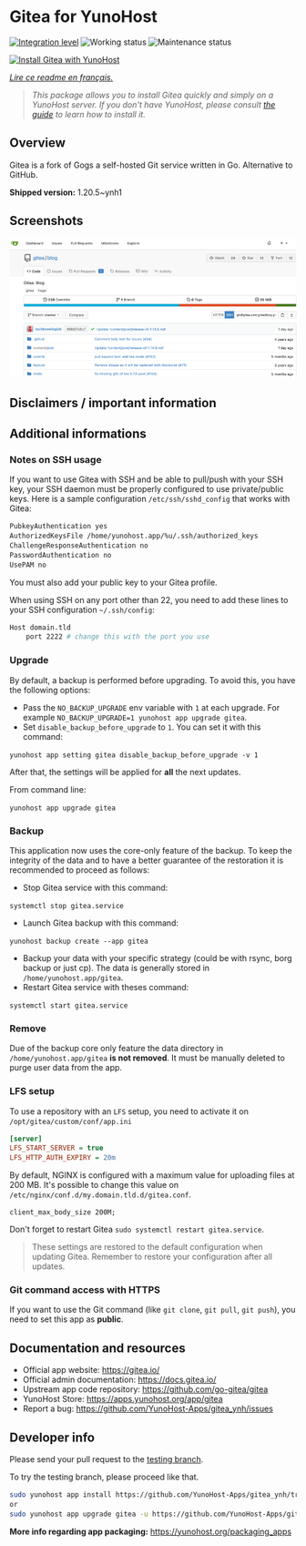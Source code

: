 <!--
N.B.: This README was automatically generated by https://github.com/YunoHost/apps/tree/master/tools/README-generator
It shall NOT be edited by hand.
-->

# Gitea for YunoHost

[![Integration level](https://dash.yunohost.org/integration/gitea.svg)](https://dash.yunohost.org/appci/app/gitea) ![Working status](https://ci-apps.yunohost.org/ci/badges/gitea.status.svg) ![Maintenance status](https://ci-apps.yunohost.org/ci/badges/gitea.maintain.svg)

[![Install Gitea with YunoHost](https://install-app.yunohost.org/install-with-yunohost.svg)](https://install-app.yunohost.org/?app=gitea)

*[Lire ce readme en français.](./README_fr.md)*

> *This package allows you to install Gitea quickly and simply on a YunoHost server.
If you don't have YunoHost, please consult [the guide](https://yunohost.org/#/install) to learn how to install it.*

## Overview

Gitea is a fork of Gogs a self-hosted Git service written in Go. Alternative to GitHub.


**Shipped version:** 1.20.5~ynh1

## Screenshots

![Screenshot of Gitea](./doc/screenshots/screenshot.png)

## Disclaimers / important information

## Additional informations

### Notes on SSH usage

If you want to use Gitea with SSH and be able to pull/push with your SSH key, your SSH daemon must be properly configured to use private/public keys. Here is a sample configuration `/etc/ssh/sshd_config` that works with Gitea:

```bash
PubkeyAuthentication yes
AuthorizedKeysFile /home/yunohost.app/%u/.ssh/authorized_keys
ChallengeResponseAuthentication no
PasswordAuthentication no
UsePAM no
```

You must also add your public key to your Gitea profile.

When using SSH on any port other than 22, you need to add these lines to your SSH configuration `~/.ssh/config`:

```bash
Host domain.tld
    port 2222 # change this with the port you use
```

### Upgrade

By default, a backup is performed before upgrading. To avoid this, you have the following options:
- Pass the `NO_BACKUP_UPGRADE` env variable with `1` at each upgrade. For example `NO_BACKUP_UPGRADE=1 yunohost app upgrade gitea`.
- Set `disable_backup_before_upgrade` to `1`. You can set it with this command:

`yunohost app setting gitea disable_backup_before_upgrade -v 1`

After that, the settings will be applied for **all** the next updates.

From command line:

`yunohost app upgrade gitea`

### Backup

This application now uses the core-only feature of the backup. To keep the integrity of the data and to have a better guarantee of the restoration it is recommended to proceed as follows:

- Stop Gitea service with this command:

`systemctl stop gitea.service`

- Launch Gitea backup with this command:

`yunohost backup create --app gitea`

- Backup your data with your specific strategy (could be with rsync, borg backup or just cp). The data is generally stored in `/home/yunohost.app/gitea`.
- Restart Gitea service with theses command:

`systemctl start gitea.service`

### Remove

Due of the backup core only feature the data directory in `/home/yunohost.app/gitea` **is not removed**. It must be manually deleted to purge user data from the app.

### LFS setup
To use a repository with an `LFS` setup, you need to activate it on `/opt/gitea/custom/conf/app.ini`

```ini
[server]
LFS_START_SERVER = true
LFS_HTTP_AUTH_EXPIRY = 20m
```
By default, NGINX is configured with a maximum value for uploading files at 200 MB. It's possible to change this value on `/etc/nginx/conf.d/my.domain.tld.d/gitea.conf`.
```
client_max_body_size 200M;
```
Don't forget to restart Gitea `sudo systemctl restart gitea.service`.

> These settings are restored to the default configuration when updating Gitea. Remember to restore your configuration after all updates.

### Git command access with HTTPS

If you want to use the Git command (like `git clone`, `git pull`, `git push`), you need to set this app as **public**.

## Documentation and resources

* Official app website: <https://gitea.io/>
* Official admin documentation: <https://docs.gitea.io/>
* Upstream app code repository: <https://github.com/go-gitea/gitea>
* YunoHost Store: <https://apps.yunohost.org/app/gitea>
* Report a bug: <https://github.com/YunoHost-Apps/gitea_ynh/issues>

## Developer info

Please send your pull request to the [testing branch](https://github.com/YunoHost-Apps/gitea_ynh/tree/testing).

To try the testing branch, please proceed like that.

``` bash
sudo yunohost app install https://github.com/YunoHost-Apps/gitea_ynh/tree/testing --debug
or
sudo yunohost app upgrade gitea -u https://github.com/YunoHost-Apps/gitea_ynh/tree/testing --debug
```

**More info regarding app packaging:** <https://yunohost.org/packaging_apps>
